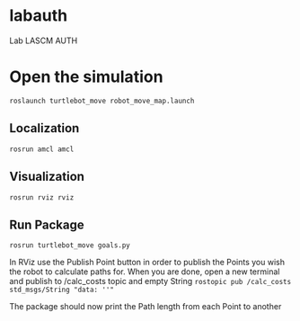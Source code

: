# labauth
Lab LASCM AUTH

# Open the simulation
`roslaunch turtlebot_move robot_move_map.launch`

## Localization
`rosrun amcl amcl`

## Visualization
`rosrun rviz rviz`

## Run Package
`rosrun turtlebot_move goals.py`

In RViz use the Publish Point button in order to publish the Points you wish the robot to calculate paths for.
When you are done, open a new terminal and publish to /calc_costs topic and empty String
`rostopic pub /calc_costs std_msgs/String "data: ''" `

The package should now print the Path length from each Point to another

